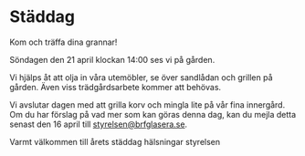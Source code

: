 # Städdag

Kom och träffa dina grannar!

Söndagen den 21 april klockan 14:00 ses vi på gården.

Vi hjälps åt att olja in våra utemöbler, se över sandlådan och grillen på
gården. Även viss trädgårdsarbete kommer att behövas.

Vi avslutar dagen med att grilla korv och mingla lite på vår fina innergård. Om
du har förslag på vad mer som kan göras denna dag, kan du mejla detta senast
den 16 april till [styrelsen@brfglasera.se](mailto:styrelsen@brfglasera.se).

Varmt välkommen till årets städdag hälsningar styrelsen
